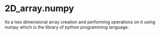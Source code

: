 # 2D_array.numpy
Its a two dimensional array creation and performing operations on it using numpy which is the library of python programming language.
